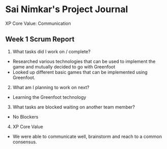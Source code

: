# Sai Nimkar's Project Journal

XP Core Value: Communication

## Week 1 Scrum Report 
1. What tasks did I work on / complete?

- Researched various technologies that can be used to implement the game and mutually decided to go with Greenfoot
- Looked up different basic games that can be implemented using Greenfoot.

2. What am I planning to work on next?
- Learning the Greenfoot technology

3. What tasks are blocked waiting on another team member?
- No Blockers

4. XP Core Value
- We were able to communicate well, brainstorm and reach to a common consensus.

